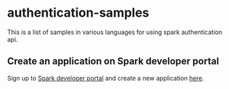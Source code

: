 # authentication-samples

This is a list of samples in various languages for using spark authentication api.

## Create an application on Spark developer portal

Sign up to [Spark developer portal](https://spark.autodesk.com/developers/) and create a new application [here](https://spark.autodesk.com/developers/getStarted).

